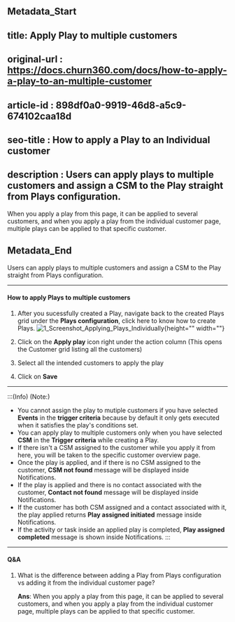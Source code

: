 ## Metadata_Start
## title: Apply Play to multiple customers
## original-url : https://docs.churn360.com/docs/how-to-apply-a-play-to-an-multiple-customer
## article-id : 898df0a0-9919-46d8-a5c9-674102caa18d
## seo-title : How to apply a Play to an Individual customer
## description : Users can apply plays to multiple customers and assign a CSM to the Play straight from Plays configuration.

When you apply a play from this page, it can be applied to several customers, and when you apply a play from the individual customer page, multiple plays can be applied to that specific customer.
## Metadata_End
Users can apply plays to multiple customers and assign a CSM to the Play straight from Plays configuration.

* * *

#### How to apply Plays to multiple  customers
1. After you sucessfully created a Play, navigate back to the created Plays grid under the **Plays configuration**, click here to know how to create Plays.
![1_Screenshot_Applying_Plays_Individually](https://cdn.document360.io/b618a27d-7a6e-4dfb-84d1-30d3ef656644/Images/Documentation/1_Screenshot_Applying_Plays_Individually.png){height="" width=""} 

2. Click on the **Apply play** icon right under the action column (This opens the Customer grid listing all the customers)
3. Select all the intended customers to apply the play
4. Click on **Save** 

* * *

:::(Info) (Note:)
* You cannot assign the play to mutiple customers if you have selected **Events** in the **trigger criteria** because by default it only gets executed when it satisfies the play's conditions set.
* You can apply play to multiple customers only when you have selected **CSM** in the **Trigger criteria** while creating a Play.
* If there isn't a CSM assigned to the customer while you apply it from here, you will be taken to the specific customer overview page.
* Once the play is applied, and if there is no CSM assigned to the customer, **CSM not found** message will be displayed inside Notifications.
* If the play is applied and there is no contact associated with the customer, **Contact not found** message will be displayed inside Notifications.
* If the customer has both CSM assigned and a contact associated with it, the play applied returns  **Play assigned initiated** message  inside Notifications.
* If the activity or task inside an applied play is completed, **Play assigned completed** message is shown inside Notifications.
:::


* * *

#### Q&A
1. What is the difference between adding a Play from Plays configuration vs adding it from the individual customer page?

      **Ans**: When you apply a play from this page, it can be applied to several customers, and when you apply a play from the individual customer page, multiple plays can be applied to that specific customer.


